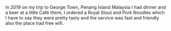 In 2019 on my trip to George Town, Penang Island Malaysia I had dinner and a beer at a little Café there, I ordered a Royal Stout and Pork Noodles which I have to say they were pretty tasty and the service was fast and friendly also the place had free wifi.

